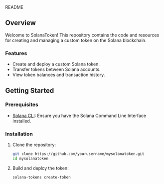  README

## Overview

Welcome to SolanaToken! This repository contains the code and resources for creating and managing a custom token on the Solana blockchain.

### Features

- Create and deploy a custom Solana token.
- Transfer tokens between Solana accounts.
- View token balances and transaction history.

## Getting Started

### Prerequisites

- [Solana CLI](https://docs.solana.com/cli/install-solana-cli-tools): Ensure you have the Solana Command Line Interface installed.

### Installation

1. Clone the repository:

    ```bash
    git clone https://github.com/yourusername/mysolanatoken.git
    cd mysolanatoken
    ```

2. Build and deploy the token:

    ```bash
    solana-tokens create-token
